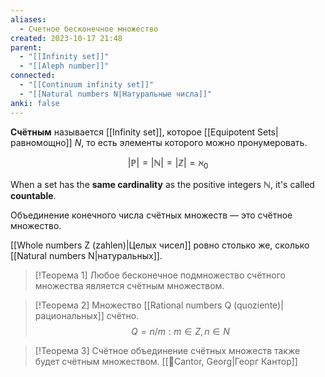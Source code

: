 ```yaml
---
aliases:
  - Счетное бесконечное множество
created: 2023-10-17 21:48
parent:
  - "[[Infinity set]]"
  - "[[Aleph number]]"
connected:
  - "[[Continuum infinity set]]"
  - "[[Natural numbers N|Натуральные числа]]"
anki: false
---
```

**Счётным** называется [[Infinity set]], которое [[Equipotent Sets|равномощно]]  $N$, то есть элементы которого можно пронумеровать.

$$|\mathbb{P}| =|\mathbb{N}|=|\mathbb{Z}|=\aleph_0$$

When a set has the **same cardinality** as the positive integers $\mathbb{N}$, it's called **countable**.

Объединение конечного числа счётных множеств — это счётное множество.

[[Whole numbers Z (zahlen)|Целых чисел]] ровно столько же, сколько [[Natural numbers N|натуральных]].


> [!Теорема 1]
> Любое бесконечное подмножество счётного множества является счётным множеством.


> [!Теорема 2]
> Множество [[Rational numbers Q (quoziente)|рациональных]] счётно.
$$Q={n/m: m∈Z, n∈N}$$

> [!Теорема 3] 
> Счётное объединение счётных множеств также будет счётным множеством. [[👤Cantor, Georg|Георг Кантор]]




